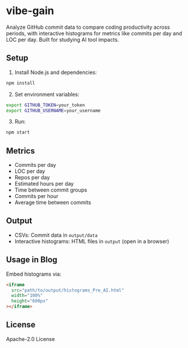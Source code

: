 # vibe-gain

Analyze GitHub commit data to compare coding productivity across periods, with interactive histograms for metrics like commits per day and LOC per day. Built for studying AI tool impacts.

## Setup

1. Install Node.js and dependencies:

```bash
npm install
```

2. Set environment variables:

```bash
export GITHUB_TOKEN=your_token
export GITHUB_USERNAME=your_username
```

3. Run:

```bash
npm start
```

## Metrics

- Commits per day
- LOC per day
- Repos per day
- Estimated hours per day
- Time between commit groups
- Commits per hour
- Average time between commits

## Output

- CSVs: Commit data in `output/data`
- Interactive histograms: HTML files in `output` (open in a browser)

## Usage in Blog

Embed histograms via:

```html
<iframe
  src="path/to/output/histograms_Pre_AI.html"
  width="100%"
  height="600px"
></iframe>
```

## License

Apache-2.0 License
